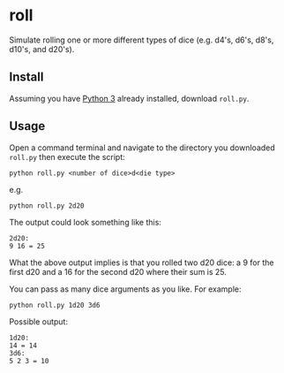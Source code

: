 # roll
Simulate rolling one or more different types of dice (e.g. d4's, d6's, d8's, d10's, and d20's).

## Install
Assuming you have <a href="https://www.python.org/downloads/">Python 3</a> already installed, download `roll.py`.

## Usage
Open a command terminal and navigate to the directory you downloaded `roll.py` then execute the script:
```
python roll.py <number of dice>d<die type>
```
e.g.
```
python roll.py 2d20
```
The output could look something like this:
```
2d20:
9 16 = 25
```
What the above output implies is that you rolled two d20 dice: a 9 for the first d20 and a 16 for the second d20 where their sum is 25.

You can pass as many dice arguments as you like.
For example:
```
python roll.py 1d20 3d6
```
Possible output:
```
1d20:
14 = 14
3d6:
5 2 3 = 10
```

